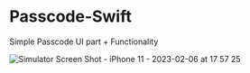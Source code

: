 # Passcode-Swift
Simple Passcode UI part + Functionality

![Simulator Screen Shot - iPhone 11 - 2023-02-06 at 17 57 25](https://user-images.githubusercontent.com/63160825/216972246-d63556ad-581d-43c5-8951-d5b022a2091b.png)
